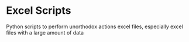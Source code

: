 # Excel Scripts
Python scripts to perform unorthodox actions excel files, especially excel files with a large amount of data
